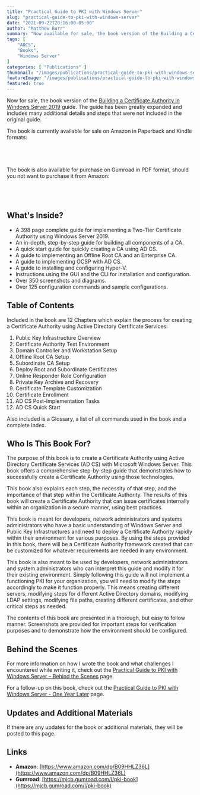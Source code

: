 ```yaml
---
title: "Practical Guide to PKI with Windows Server"
slug: "practical-guide-to-pki-with-windows-server"
date: "2021-09-22T20:16:00-05:00"
author: "Matthew Burr"
summary: "Now available for sale, the book version of the Building a Certificate Authority in Windows Server 2019 guide that I published in early 2020. The guide has been greatly expanded and includes many additional details and steps that were not included in the original guide."
tags: [
    "ADCS",
    "Books",
    "Windows Server"
]
categories: [ "Publications" ]
thumbnail: "/images/publications/practical-guide-to-pki-with-windows-server/practical-guide-to-pki-with-windows-server-thumbnail.png"
featureImage: "/images/publications/practical-guide-to-pki-with-windows-server/practical-guide-to-pki-with-windows-server-featured.png"
featured: true
---
```


Now for sale, the book version of the [Building a Certificate Authority in Windows Server 2019](/blog/2020/03/09/certificate-authority-windows-server-2019/) guide. The guide has been greatly expanded and includes many additional details and steps that were not included in the original guide.

The book is currently available for sale on Amazon in Paperback and Kindle formats:

<div style="text-align:center; padding-top: 0px; padding-bottom: 25px;">
    <a href="https://www.amazon.com/dp/B09HHLZ36L" style="color: #ffffff; cursor: pointer;" class="button mt-1" role="button" title="Buy on Amazon">Buy on Amazon</a>
</div>

The book is also available for purchase on Gumroad in PDF format, should you not want to purchase it from Amazon:

<div style="text-align:center; padding-top: 0px; padding-bottom: 25px;">
    <a href="https://mjcb.gumroad.com/l/pki-book" style="color: #ffffff; cursor: pointer;" class="button mt-1" role="button" title="Buy on Gumroad">Buy on Gumroad</a>
</div>

## What's Inside? ##

* A 398 page complete guide for implementing a Two-Tier Certificate Authority using Windows Server 2019.
* An in-depth, step-by-step guide for building all components of a CA.
* A quick start guide for quickly creating a CA using AD CS.
* A guide to implementing an Offline Root CA and an Enterprise CA.
* A guide to implementing OCSP with AD CS.
* A guide to installing and configuring Hyper-V.
* Instructions using the GUI and the CLI for installation and configuration.
* Over 350 screenshots and diagrams.
* Over 125 configuration commands and sample configurations.

## Table of Contents ##

Included in the book are 12 Chapters which explain the process for creating a Certificate Authority using Active Directory Certificate Services:

1. Public Key Infrastructure Overview
2. Certificate Authority Test Environment
3. Domain Controller and Workstation Setup
4. Offline Root CA Setup
5. Subordinate CA Setup
6. Deploy Root and Subordinate Certificates
7. Online Responder Role Configuration
8. Private Key Archive and Recovery
9. Certificate Template Customization
10. Certificate Enrollment
11. AD CS Post-Implementation Tasks
12. AD CS Quick Start

Also included is a Glossary, a list of all commands used in the book and a complete Index.

## Who Is This Book For? ##

The purpose of this book is to create a Certificate Authority using Active Directory Certificate Services (AD CS) with Microsoft Windows Server. This book offers a comprehensive step-by-step guide that demonstrates how to successfully create a Certificate Authority using those technologies.

This book also explains each step, the necessity of that step, and the importance of that step within the Certificate Authority. The results of this book will create a Certificate Authority that can issue certificates internally within an organization in a secure manner, using best practices.

This book is meant for developers, network administrators and systems administrators who have a basic understanding of Windows Server and Public Key Infrastructures and need to deploy a Certificate Authority rapidly within their environment for various purposes. By using the steps provided in this book, there will be a Certificate Authority framework created that can be customized for whatever requirements are needed in any environment.

This book is also meant to be used by developers, network administrators and system administrators who can interpret this guide and modify it for their existing environment. Simply following this guide will not implement a functioning PKI for your organization, you will need to modify the steps accordingly to make it function properly. This means creating different servers, modifying steps for different Active Directory domains, modifying LDAP settings, modifying file paths, creating different certificates, and other critical steps as needed.

The contents of this book are presented in a thorough, but easy to follow manner. Screenshots are provided for important steps for verification purposes and to demonstrate how the environment should be configured.

## Behind the Scenes ##

For more information on how I wrote the book and what challenges I encountered while writing it, check out the [Practical Guide to PKI with Windows Server – Behind the Scenes](/blog/2021/09/23/practical-guide-to-pki-with-windows-server-behind-the-scenes/) page.

For a follow-up on this book, check out the [Practical Guide to PKI with Windows Server - One Year Later](/blog/2022/09/27/practical-guide-to-pki-with-windows-server-one-year-later/) page.

## Updates and Additional Materials ##

If there are any updates for the book or additional materials, they will be posted to this page.

## Links ##

* **Amazon**: [https://www.amazon.com/dp/B09HHLZ36L](https://www.amazon.com/dp/B09HHLZ36L)
* **Gumroad**: [https://mjcb.gumroad.com/l/pki-book](https://mjcb.gumroad.com/l/pki-book)

